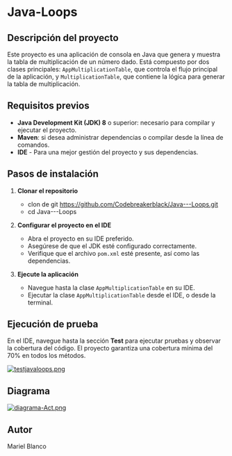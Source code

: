 # Java-Loops

## Descripción del proyecto
Este proyecto es una aplicación de consola en Java que genera y muestra la tabla de multiplicación de un número dado. Está compuesto por dos clases principales: `AppMultiplicationTable`, que controla el flujo principal de la aplicación, y `MultiplicationTable`, que contiene la lógica para generar la tabla de multiplicación.


## Requisitos previos
- **Java Development Kit (JDK) 8** o superior: necesario para compilar y ejecutar el proyecto.
- **Maven**: si desea administrar dependencias o compilar desde la línea de comandos.
- **IDE** - Para una mejor gestión del proyecto y sus dependencias.

## Pasos de instalación
1. **Clonar el repositorio**
    - clon de git https://github.com/Codebreakerblack/Java---Loops.git
    - cd Java---Loops

2. **Configurar el proyecto en el IDE**
    - Abra el proyecto en su IDE preferido.
    - Asegúrese de que el JDK esté configurado correctamente.
    - Verifique que el archivo `pom.xml` esté presente, así como las dependencias.

3. **Ejecute la aplicación**
    - Navegue hasta la clase `AppMultiplicationTable` en su IDE.
    - Ejecutar la clase `AppMultiplicationTable` desde el IDE, o desde la terminal.

## Ejecución de prueba

En el IDE, navegue hasta la sección **Test** para ejecutar pruebas y observar la cobertura del código. El proyecto garantiza una cobertura mínima del 70% en todos los métodos.

[![testjavaloops.png](https://i.postimg.cc/rsJKpF57/testjavaloops.png)](https://postimg.cc/QKFX4D4q)

## Diagrama

[![diagrama-Act.png](https://i.postimg.cc/J0msmBHb/diagrama-Act.png)](https://postimg.cc/r0nVNsJm)


## Autor
Mariel Blanco
